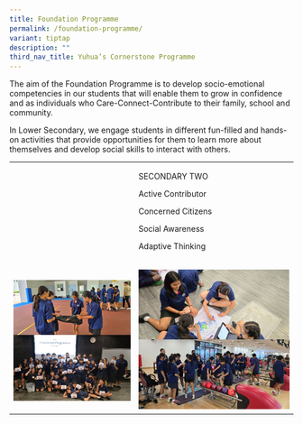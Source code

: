 ```yaml
---
title: Foundation Programme
permalink: /foundation-programme/
variant: tiptap
description: ""
third_nav_title: Yuhua’s Cornerstone Programme
---
```

<p>The aim of the Foundation Programme is to develop socio-emotional competencies
in our students that will enable them to grow in confidence and as individuals
who Care-Connect-Contribute to their family, school and community.</p>
<p>In Lower Secondary, we engage students in different fun-filled and hands-on
activities that provide opportunities for them to learn more about themselves
and develop social skills to interact with others.</p>
<table style="minWidth: 50px">
<colgroup>
<col>
<col>
</colgroup>
<tbody>
<tr>
<td rowspan="1" colspan="1">
<p></p>
</td>
<td rowspan="1" colspan="1">
<p>SECONDARY TWO</p>
<p>Active Contributor</p>
<p>Concerned Citizens</p>
<p>Social Awareness</p>
<p>Adaptive Thinking</p>
<p></p>
</td>
</tr>
<tr>
<td rowspan="1" colspan="1">
<p></p>
<div class="isomer-image-wrapper">
<img style="width: 100%" height="auto" width="100%" alt="" src="/images/FOUNDATION2.png">
</div>
</td>
<td rowspan="1" colspan="1">
<p></p>
<div class="isomer-image-wrapper">
<img style="width: 100%" height="auto" width="100%" alt="" src="/images/FOUNDATION3.png">
</div>
</td>
</tr>
</tbody>
</table>
<p></p>